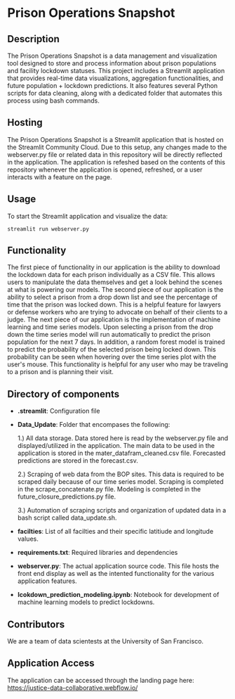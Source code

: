 
# Prison Operations Snapshot

## Description
The Prison Operations Snapshot is a data management and visualization tool designed to store and process information about prison populations and facility lockdown statuses. This project includes a Streamlit application that provides real-time data visualizations, aggregation functionalities, and future population + lockdown predictions. It also features several Python scripts for data cleaning, along with a dedicated folder that automates this process using bash commands.

## Hosting
The Prison Operations Snapshot is a Streamlit application that is hosted on the Streamlit Community Cloud. Due to this setup, any changes made to the webserver.py file or related data in this repository will be directly reflected in the application. The application is refeshed based on the contents of this repository whenever the application is opened, refreshed, or a user interacts with a feature on the page.

## Usage
To start the Streamlit application and visualize the data:
```
streamlit run webserver.py
```

## Functionality
The first piece of functionality in our application is the ability to download the lockdown data for each prison individually as a CSV file. This allows users to manipulate the data themselves and get a look behind the scenes at what is powering our models. The second piece of our application is the ability to select a prison from a drop down list and see the percentage of time that the prison was locked down. This is a helpful feature for lawyers or defense workers who are trying to advocate on behalf of their clients to a judge. The next piece of our application is the implementation of machine learning and time series models. Upon selecting a prison from the drop down the time series model will run automatically to predict the prison population for the next 7 days. In addition, a random forest model is trained to predict the probability of the selected prison being locked down. This probability can be seen when hovering over the time series plot with the user's mouse. This functionality is helpful for any user who may be traveling to a prison and is planning their visit.

## Directory of components
- **.streamlit**: Configuration file
- **Data_Update**: Folder that encompases the following:

    1.) All data storage. Data stored here is read by the webserver.py file and displayed/utilized in the application. The main data to be used in the application is stored in the mater_datafram_cleaned.csv file. Forecasted predictions are stored in the forecast.csv.
  
    2.) Scraping of web data from the BOP sites. This data is required to be scraped daily because of our time series model. Scraping is completed in the scrape_concatenate.py file. Modeling is completed in the future_closure_predictions.py file.
  
    3.) Automation of scraping scripts and organization of updated data in a bash script called data_update.sh.
  
- **facilties**: List of all facilties and their specific latitiude and longitude values.
- **requirements.txt**: Required libraries and dependencies
- **webserver.py**: The actual application source code. This file hosts the front end display as well as the intented functionality for the various application features.
- **lcokdown_prediction_modeling.ipynb**: Notebook for development of machine learning models to predict lockdowns.

## Contributors
We are a team of data scientests at the University of San Francisco. 

## Application Access
The application can be accessed through the landing page here: https://justice-data-collaborative.webflow.io/


